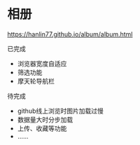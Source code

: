 # 相册

<a href="https://hanlin77.github.io/album/album.html">https://hanlin77.github.io/album/album.html</a>

已完成
<ul>
    <li>浏览器宽度自适应</li>
    <li>筛选功能</li>
    <li>摩天轮导航栏</li>
</ul>
待完成
<ul>
    <li>github线上浏览时图片加载过慢</li>
    <li>数据量大时分步加载</li>
    <li>上传、收藏等功能</li>
    <li>……</li>
</ul>
